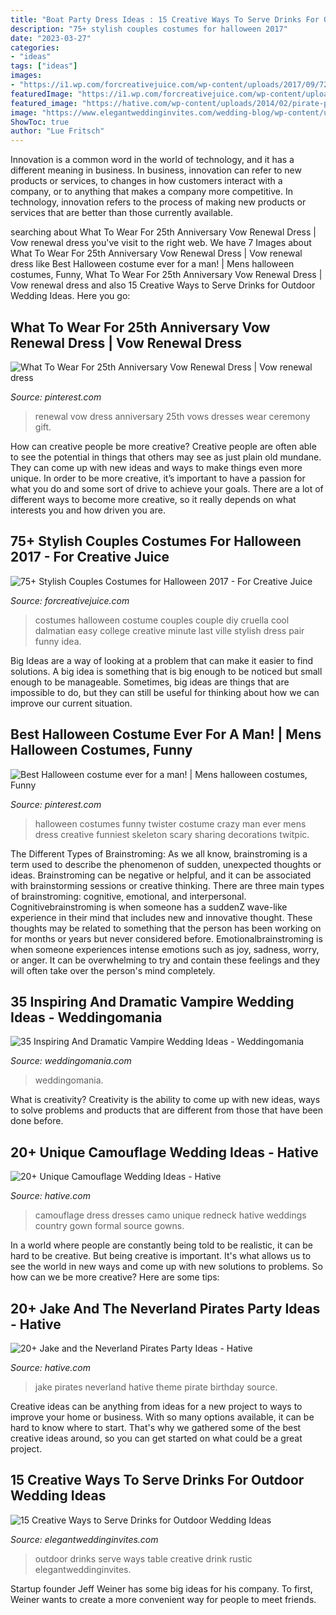 ```yaml
---
title: "Boat Party Dress Ideas : 15 Creative Ways To Serve Drinks For Outdoor Wedding Ideas"
description: "75+ stylish couples costumes for halloween 2017"
date: "2023-03-27"
categories:
- "ideas"
tags: ["ideas"]
images:
- "https://i1.wp.com/forcreativejuice.com/wp-content/uploads/2017/09/72-couple-costume-ideas-for-halloween.jpg?fit=600%2C829&amp;ssl=1"
featuredImage: "https://i1.wp.com/forcreativejuice.com/wp-content/uploads/2017/09/72-couple-costume-ideas-for-halloween.jpg?fit=600%2C829&amp;ssl=1"
featured_image: "https://hative.com/wp-content/uploads/2014/02/pirate-party-ideas/jake-and-the-neverland-pirates-theme-8.jpg"
image: "https://www.elegantweddinginvites.com/wedding-blog/wp-content/uploads/2015/06/drink-table-ideas-for-rustic-outdoor-wedding-ideas.jpg"
ShowToc: true
author: "Lue Fritsch"
---
```



Innovation is a common word in the world of technology, and it has a different meaning in business. In business, innovation can refer to new products or services, to changes in how customers interact with a company, or to anything that makes a company more competitive. In technology, innovation refers to the process of making new products or services that are better than those currently available.

	

		
searching about What To Wear For 25th Anniversary Vow Renewal Dress | Vow renewal dress you've visit to the right web. We have 7 Images about What To Wear For 25th Anniversary Vow Renewal Dress | Vow renewal dress like Best Halloween costume ever for a man! | Mens halloween costumes, Funny, What To Wear For 25th Anniversary Vow Renewal Dress | Vow renewal dress and also 15 Creative Ways to Serve Drinks for Outdoor Wedding Ideas. Here you go:
		
    
## What To Wear For 25th Anniversary Vow Renewal Dress | Vow Renewal Dress

<img loading=lazy src="https://i.pinimg.com/736x/c8/4c/1f/c84c1f1857f6766101554d073a7c6b47--vow-renewal-dress-anniversary-ideas.jpg" onerror="this.onerror=null;this.src='https://tse1.mm.bing.net/th?id=OIP.ItxpZ4oK178YpZXoeywCtwHaLG&amp;pid=15.1';" alt="What To Wear For 25th Anniversary Vow Renewal Dress | Vow renewal dress">

_Source: pinterest.com_

>renewal vow dress anniversary 25th vows dresses wear ceremony gift. 

	

How can creative people be more creative?
Creative people are often able to see the potential in things that others may see as just plain old mundane. They can come up with new ideas and ways to make things even more unique. In order to be more creative, it’s important to have a passion for what you do and some sort of drive to achieve your goals. There are a lot of different ways to become more creative, so it really depends on what interests you and how driven you are.

    
## 75+ Stylish Couples Costumes For Halloween 2017 - For Creative Juice

<img loading=lazy src="https://i1.wp.com/forcreativejuice.com/wp-content/uploads/2017/09/72-couple-costume-ideas-for-halloween.jpg?fit=600%2C829&amp;ssl=1" onerror="this.onerror=null;this.src='https://tse4.mm.bing.net/th?id=OIP.gNwP2VqXPqRCY0-rLcXxhwHaKO&amp;pid=15.1';" alt="75+ Stylish Couples Costumes for Halloween 2017 - For Creative Juice">

_Source: forcreativejuice.com_

>costumes halloween costume couples couple diy cruella cool dalmatian easy college creative minute last ville stylish dress pair funny idea. 

	

Big Ideas are a way of looking at a problem that can make it easier to find solutions. A big idea is something that is big enough to be noticed but small enough to be manageable. Sometimes, big ideas are things that are impossible to do, but they can still be useful for thinking about how we can improve our current situation.

    
## Best Halloween Costume Ever For A Man! | Mens Halloween Costumes, Funny

<img loading=lazy src="https://i.pinimg.com/736x/48/72/41/487241dc45bb495ae0ea6dc70d63d21f--crazy-costumes-funny-costumes.jpg" onerror="this.onerror=null;this.src='https://tse4.mm.bing.net/th?id=OIP.bZEt0z6t_EmM4pXbUE7s1wHaLH&amp;pid=15.1';" alt="Best Halloween costume ever for a man! | Mens halloween costumes, Funny">

_Source: pinterest.com_

>halloween costumes funny twister costume crazy man ever mens dress creative funniest skeleton scary sharing decorations twitpic. 

	

The Different Types of Brainstroming:
As we all know, brainstroming is a term used to describe the phenomenon of sudden, unexpected thoughts or ideas. Brainstroming can be negative or helpful, and it can be associated with brainstorming sessions or creative thinking. There are three main types of brainstroming: cognitive, emotional, and interpersonal. 
Cognitivebrainstroming is when someone has a suddenZ wave-like experience in their mind that includes new and innovative thought. These thoughts may be related to something that the person has been working on for months or years but never considered before. Emotionalbrainstroming is when someone experiences intense emotions such as joy, sadness, worry, or anger. It can be overwhelming to try and contain these feelings and they will often take over the person's mind completely.

    
## 35 Inspiring And Dramatic Vampire Wedding Ideas - Weddingomania

<img loading=lazy src="https://i.weddingomania.com/inspiring-and-dramatic-vampire-wedding-ideas-28.jpg" onerror="this.onerror=null;this.src='https://tse3.mm.bing.net/th?id=OIP.GqHAEnGfOpxqY2eiiSlLmgHaJ4&amp;pid=15.1';" alt="35 Inspiring And Dramatic Vampire Wedding Ideas - Weddingomania">

_Source: weddingomania.com_

>weddingomania. 

	

What is creativity?
Creativity is the ability to come up with new ideas, ways to solve problems and products that are different from those that have been done before.

    
## 20+ Unique Camouflage Wedding Ideas - Hative

<img loading=lazy src="https://hative.com/wp-content/uploads/2014/06/camouflage-wedding-ideas/3-camouflage-wedding-dress.jpg" onerror="this.onerror=null;this.src='https://tse3.mm.bing.net/th?id=OIP.hTpEcNAftSVr6QVZdrmEoQHaJ4&amp;pid=15.1';" alt="20+ Unique Camouflage Wedding Ideas - Hative">

_Source: hative.com_

>camouflage dress dresses camo unique redneck hative weddings country gown formal source gowns. 

	

In a world where people are constantly being told to be realistic, it can be hard to be creative. But being creative is important. It's what allows us to see the world in new ways and come up with new solutions to problems. So how can we be more creative? Here are some tips:

    
## 20+ Jake And The Neverland Pirates Party Ideas - Hative

<img loading=lazy src="https://hative.com/wp-content/uploads/2014/02/pirate-party-ideas/jake-and-the-neverland-pirates-theme-8.jpg" onerror="this.onerror=null;this.src='https://tse3.mm.bing.net/th?id=OIP.0BXAFgkeSKRPh1F1CxjawQHaLH&amp;pid=15.1';" alt="20+ Jake and the Neverland Pirates Party Ideas - Hative">

_Source: hative.com_

>jake pirates neverland hative theme pirate birthday source. 

	

Creative ideas can be anything from ideas for a new project to ways to improve your home or business. With so many options available, it can be hard to know where to start. That's why we gathered some of the best creative ideas around, so you can get started on what could be a great project.

    
## 15 Creative Ways To Serve Drinks For Outdoor Wedding Ideas

<img loading=lazy src="https://www.elegantweddinginvites.com/wedding-blog/wp-content/uploads/2015/06/drink-table-ideas-for-rustic-outdoor-wedding-ideas.jpg" onerror="this.onerror=null;this.src='https://tse3.mm.bing.net/th?id=OIP.Qei4ERFB7zVJ1LWtYYhTngHaLF&amp;pid=15.1';" alt="15 Creative Ways to Serve Drinks for Outdoor Wedding Ideas">

_Source: elegantweddinginvites.com_

>outdoor drinks serve ways table creative drink rustic elegantweddinginvites. 

	

Startup founder Jeff Weiner has some big ideas for his company. To first, Weiner wants to create a more convenient way for people to meet friends.

